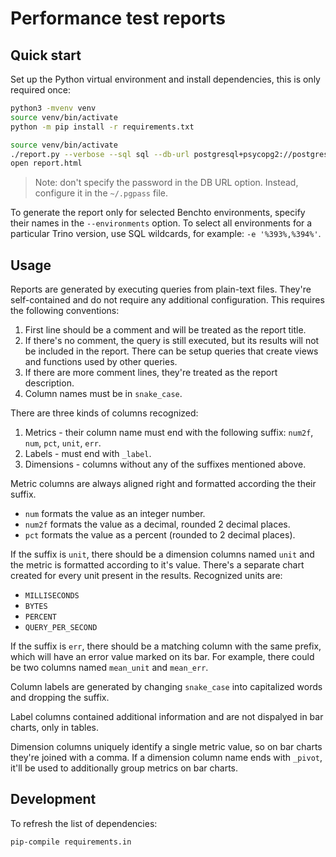 Performance test reports
========================

## Quick start

Set up the Python virtual environment and install dependencies, this is only required once:
```bash
python3 -mvenv venv
source venv/bin/activate
python -m pip install -r requirements.txt
```

```bash
source venv/bin/activate
./report.py --verbose --sql sql --db-url postgresql+psycopg2://postgres@localhost:5432/benchto --output report.html
open report.html
```

> Note: don't specify the password in the DB URL option. Instead, configure it in the `~/.pgpass` file.

To generate the report only for selected Benchto environments, specify their names in the `--environments` option. To select all environments for a particular Trino version, use SQL wildcards, for example: `-e '%393%,%394%'`.

## Usage

Reports are generated by executing queries from plain-text files. They're self-contained and do not require any additional configuration. This requires the following conventions:

1. First line should be a comment and will be treated as the report title.
1. If there's no comment, the query is still executed, but its results will not be included in the report. There can be setup queries that create views and functions used by other queries.
1. If there are more comment lines, they're treated as the report description.
1. Column names must be in `snake_case`.

There are three kinds of columns recognized:
1. Metrics - their column name must end with the following suffix: `num2f`, `num`, `pct`, `unit`, `err`.
1. Labels - must end with `_label`.
1. Dimensions - columns without any of the suffixes mentioned above.

Metric columns are always aligned right and formatted according the their suffix.
* `num` formats the value as an integer number.
* `num2f` formats the value as a decimal, rounded 2 decimal places.
* `pct` formats the value as a percent (rounded to 2 decimal places).

If the suffix is `unit`, there should be a dimension columns named `unit` and the metric is formatted according to it's value. There's a separate chart created for every unit present in the results.
Recognized units are:
* `MILLISECONDS`
* `BYTES`
* `PERCENT`
* `QUERY_PER_SECOND`

If the suffix is `err`, there should be a matching column with the same prefix, which will have an error value marked on its bar. For example, there could be two columns named `mean_unit` and `mean_err`.

Column labels are generated by changing `snake_case` into capitalized words and dropping the suffix.

Label columns contained additional information and are not dispalyed in bar charts, only in tables.

Dimension columns uniquely identify a single metric value, so on bar charts they're joined with a comma.
If a dimension column name ends with `_pivot`, it'll be used to additionally group metrics on bar charts.

## Development

To refresh the list of dependencies:

```bash
pip-compile requirements.in
```
